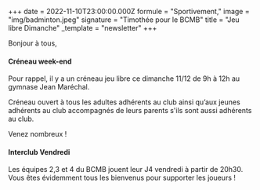 +++
date = 2022-11-10T23:00:00.000Z
formule = "Sportivement,"
image = "img/badminton.jpeg"
signature = "Timothée pour le BCMB"
title = "Jeu libre Dimanche"
_template = "newsletter"
+++

Bonjour à tous,

#### Créneau week-end

Pour rappel, il y a un créneau jeu libre ce dimanche 11/12 de 9h à 12h au gymnase Jean Maréchal.

Créneau ouvert à tous les adultes adhérents au club ainsi qu’aux jeunes adhérents au club accompagnés de leurs parents s'ils sont aussi adhérents au club.

Venez nombreux !

#### Interclub Vendredi

Les équipes 2,3 et 4 du BCMB jouent leur J4 vendredi à partir de 20h30. Vous êtes évidemment tous les bienvenus pour supporter les joueurs !
